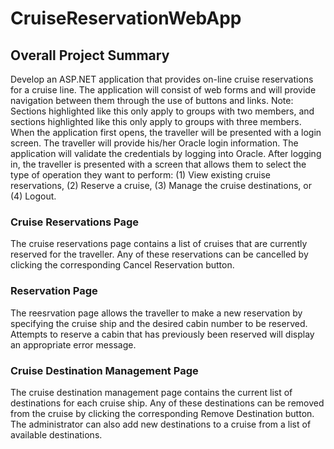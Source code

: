 # CruiseReservationWebApp
## Overall Project Summary
Develop an ASP.NET application that provides on-line cruise reservations for a cruise line. The application will consist of web forms and will provide navigation between them through the use of buttons and links. Note: Sections highlighted like this only apply to groups with two members, and sections highlighted like this only apply to groups with three members.
When the application first opens, the traveller will be presented with a login screen. The traveller will provide his/her Oracle login information. The application will validate the credentials by logging into Oracle. After logging in, the traveller is presented with a screen that allows them to select the type of operation they want to perform: (1) View existing cruise reservations, (2) Reserve a cruise, (3) Manage the cruise destinations, or (4) Logout.
### Cruise Reservations Page
The cruise reservations page contains a list of cruises that are currently reserved for the traveller. Any of these reservations can be cancelled by clicking the corresponding Cancel Reservation button.
### Reservation Page
The reesrvation page allows the traveller to make a new reservation by specifying the cruise ship and the desired cabin number to be reserved. Attempts to reserve a cabin that has previously been reserved will display an appropriate error message.
### Cruise Destination Management Page
The cruise destination management page contains the current list of destinations for each cruise ship. Any of these destinations can be removed from the cruise by clicking the corresponding Remove Destination button. The administrator can also add new destinations to a cruise from a list of available destinations.
